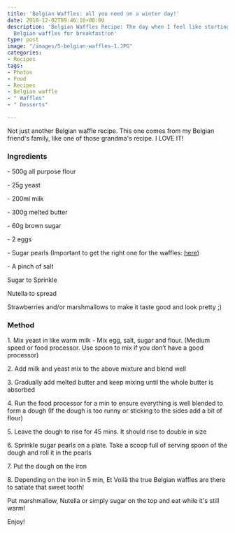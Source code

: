 ```yaml
---
title: 'Belgian Waffles: all you need on a winter day!'
date: 2018-12-02T09:46:10+00:00
description: 'Belgian Waffles Recipe: The day when I feel like starting with heavenly
  Belgian waffles for breakfast!on'
type: post
image: "/images/5-belgian-waffles-1.JPG"
categories:
- Recipes
tags:
- Photos
- Food
- Recipes
- Belgian waffle
- " Waffles"
- " Desserts"

---
```

Not just another Belgian waffle recipe. This one comes from my Belgian friend's family, like one of those grandma's recipe. I LOVE IT!

### **Ingredients**

\- 500g all purpose flour

\- 25g yeast

\- 200ml milk

\- 300g melted butter

\- 60g brown sugar

\- 2 eggs

\- Sugar pearls (Important to get the right one for the waffles: [here](https://www.amazon.fr/Daddy-perles-sucre-500g-Livraison/dp/B01LLM36QA/ref=sr_1_1?s=grocery&ie=UTF8&qid=1543764039&sr=8-1&keywords=daddy+perle+de+sucre))

\- A pinch of salt

Sugar to Sprinkle

Nutella to spread

Strawberries and/or marshmallows to make it taste good and look pretty ;)

### **Method**

1\. Mix yeast in like warm milk - Mix egg, salt, sugar and flour. (Medium speed or food processor. Use spoon to mix if you don’t have a good processor)

2\. Add milk and yeast mix to the above mixture and blend well

3\. Gradually add melted butter and keep mixing until the whole butter is absorbed

4\. Run the food processor for a min to ensure everything is well blended to form a dough (If the dough is too runny or sticking to the sides add a bit of flour)

5\. Leave the dough to rise for 45 mins. It should rise to double in size

6\. Sprinkle sugar pearls on a plate. Take a scoop full of serving spoon of the dough and roll it in the pearls

7\. Put the dough on the iron

8\. Depending on the iron in 5 min, Et Voilà the true Belgian waffles are there to satiate that sweet tooth!

Put marshmallow, Nutella or simply sugar on the top and eat while it's still warm!

Enjoy!